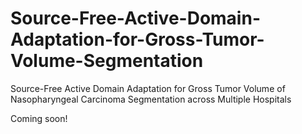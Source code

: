 # Source-Free-Active-Domain-Adaptation-for-Gross-Tumor-Volume-Segmentation
Source-Free Active Domain Adaptation for Gross Tumor Volume of Nasopharyngeal Carcinoma Segmentation across Multiple Hospitals

Coming soon!
